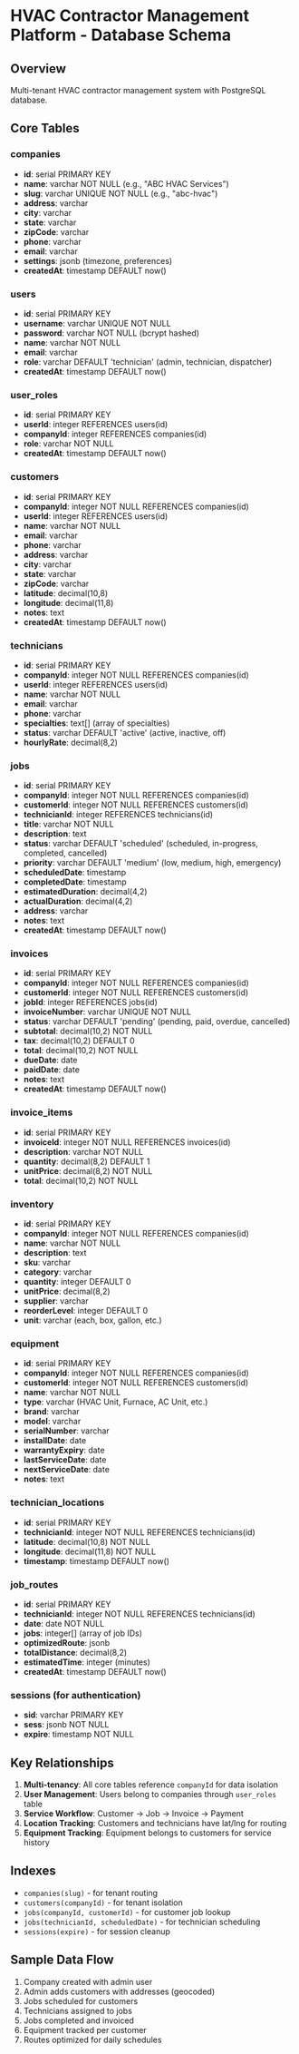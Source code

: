 # HVAC Contractor Management Platform - Database Schema

## Overview
Multi-tenant HVAC contractor management system with PostgreSQL database.

## Core Tables

### companies
- **id**: serial PRIMARY KEY
- **name**: varchar NOT NULL (e.g., "ABC HVAC Services")
- **slug**: varchar UNIQUE NOT NULL (e.g., "abc-hvac")
- **address**: varchar
- **city**: varchar
- **state**: varchar
- **zipCode**: varchar
- **phone**: varchar
- **email**: varchar
- **settings**: jsonb (timezone, preferences)
- **createdAt**: timestamp DEFAULT now()

### users
- **id**: serial PRIMARY KEY
- **username**: varchar UNIQUE NOT NULL
- **password**: varchar NOT NULL (bcrypt hashed)
- **name**: varchar NOT NULL
- **email**: varchar
- **role**: varchar DEFAULT 'technician' (admin, technician, dispatcher)
- **createdAt**: timestamp DEFAULT now()

### user_roles
- **id**: serial PRIMARY KEY
- **userId**: integer REFERENCES users(id)
- **companyId**: integer REFERENCES companies(id)
- **role**: varchar NOT NULL
- **createdAt**: timestamp DEFAULT now()

### customers
- **id**: serial PRIMARY KEY
- **companyId**: integer NOT NULL REFERENCES companies(id)
- **userId**: integer REFERENCES users(id)
- **name**: varchar NOT NULL
- **email**: varchar
- **phone**: varchar
- **address**: varchar
- **city**: varchar
- **state**: varchar
- **zipCode**: varchar
- **latitude**: decimal(10,8)
- **longitude**: decimal(11,8)
- **notes**: text
- **createdAt**: timestamp DEFAULT now()

### technicians
- **id**: serial PRIMARY KEY
- **companyId**: integer NOT NULL REFERENCES companies(id)
- **userId**: integer REFERENCES users(id)
- **name**: varchar NOT NULL
- **email**: varchar
- **phone**: varchar
- **specialties**: text[] (array of specialties)
- **status**: varchar DEFAULT 'active' (active, inactive, off)
- **hourlyRate**: decimal(8,2)

### jobs
- **id**: serial PRIMARY KEY
- **companyId**: integer NOT NULL REFERENCES companies(id)
- **customerId**: integer NOT NULL REFERENCES customers(id)
- **technicianId**: integer REFERENCES technicians(id)
- **title**: varchar NOT NULL
- **description**: text
- **status**: varchar DEFAULT 'scheduled' (scheduled, in-progress, completed, cancelled)
- **priority**: varchar DEFAULT 'medium' (low, medium, high, emergency)
- **scheduledDate**: timestamp
- **completedDate**: timestamp
- **estimatedDuration**: decimal(4,2)
- **actualDuration**: decimal(4,2)
- **address**: varchar
- **notes**: text
- **createdAt**: timestamp DEFAULT now()

### invoices
- **id**: serial PRIMARY KEY
- **companyId**: integer NOT NULL REFERENCES companies(id)
- **customerId**: integer NOT NULL REFERENCES customers(id)
- **jobId**: integer REFERENCES jobs(id)
- **invoiceNumber**: varchar UNIQUE NOT NULL
- **status**: varchar DEFAULT 'pending' (pending, paid, overdue, cancelled)
- **subtotal**: decimal(10,2) NOT NULL
- **tax**: decimal(10,2) DEFAULT 0
- **total**: decimal(10,2) NOT NULL
- **dueDate**: date
- **paidDate**: date
- **notes**: text
- **createdAt**: timestamp DEFAULT now()

### invoice_items
- **id**: serial PRIMARY KEY
- **invoiceId**: integer NOT NULL REFERENCES invoices(id)
- **description**: varchar NOT NULL
- **quantity**: decimal(8,2) DEFAULT 1
- **unitPrice**: decimal(8,2) NOT NULL
- **total**: decimal(10,2) NOT NULL

### inventory
- **id**: serial PRIMARY KEY
- **companyId**: integer NOT NULL REFERENCES companies(id)
- **name**: varchar NOT NULL
- **description**: text
- **sku**: varchar
- **category**: varchar
- **quantity**: integer DEFAULT 0
- **unitPrice**: decimal(8,2)
- **supplier**: varchar
- **reorderLevel**: integer DEFAULT 0
- **unit**: varchar (each, box, gallon, etc.)

### equipment
- **id**: serial PRIMARY KEY
- **companyId**: integer NOT NULL REFERENCES companies(id)
- **customerId**: integer NOT NULL REFERENCES customers(id)
- **name**: varchar NOT NULL
- **type**: varchar (HVAC Unit, Furnace, AC Unit, etc.)
- **brand**: varchar
- **model**: varchar
- **serialNumber**: varchar
- **installDate**: date
- **warrantyExpiry**: date
- **lastServiceDate**: date
- **nextServiceDate**: date
- **notes**: text

### technician_locations
- **id**: serial PRIMARY KEY
- **technicianId**: integer NOT NULL REFERENCES technicians(id)
- **latitude**: decimal(10,8) NOT NULL
- **longitude**: decimal(11,8) NOT NULL
- **timestamp**: timestamp DEFAULT now()

### job_routes
- **id**: serial PRIMARY KEY
- **technicianId**: integer NOT NULL REFERENCES technicians(id)
- **date**: date NOT NULL
- **jobs**: integer[] (array of job IDs)
- **optimizedRoute**: jsonb
- **totalDistance**: decimal(8,2)
- **estimatedTime**: integer (minutes)
- **createdAt**: timestamp DEFAULT now()

### sessions (for authentication)
- **sid**: varchar PRIMARY KEY
- **sess**: jsonb NOT NULL
- **expire**: timestamp NOT NULL

## Key Relationships

1. **Multi-tenancy**: All core tables reference `companyId` for data isolation
2. **User Management**: Users belong to companies through `user_roles` table
3. **Service Workflow**: Customer → Job → Invoice → Payment
4. **Location Tracking**: Customers and technicians have lat/lng for routing
5. **Equipment Tracking**: Equipment belongs to customers for service history

## Indexes

- `companies(slug)` - for tenant routing
- `customers(companyId)` - for tenant isolation
- `jobs(companyId, customerId)` - for customer job lookup
- `jobs(technicianId, scheduledDate)` - for technician scheduling
- `sessions(expire)` - for session cleanup

## Sample Data Flow

1. Company created with admin user
2. Admin adds customers with addresses (geocoded)
3. Jobs scheduled for customers
4. Technicians assigned to jobs
5. Jobs completed and invoiced
6. Equipment tracked per customer
7. Routes optimized for daily schedules
